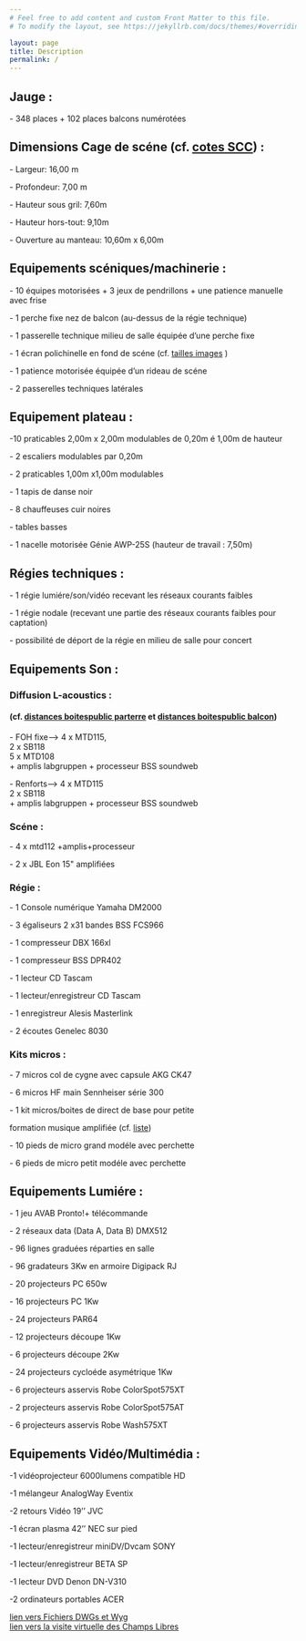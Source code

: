 ```yaml
---
# Feel free to add content and custom Front Matter to this file.
# To modify the layout, see https://jekyllrb.com/docs/themes/#overriding-theme-defaults

layout: page
title: Description
permalink: /
---
```

Jauge :
-------

\- 348 places + 102 places balcons numérotées


Dimensions Cage de scéne (cf. [cotes SCC](fichiers/Cotes%20SCC.PDF)) :
----------------------------------------------------------------------------------------------------------------

\- Largeur: 16,00 m

\- Profondeur: 7,00 m

\- Hauteur sous gril: 7,60m

\- Hauteur hors-tout: 9,10m

\- Ouverture au manteau: 10,60m x 6,00m


Equipements scéniques/machinerie :
-------------------------------------------------------------------------------------------------------------------

\- 10 équipes motorisées + 3 jeux de pendrillons + une patience manuelle avec frise

\- 1 perche fixe nez de balcon (au-dessus de la régie technique)

\- 1 passerelle technique milieu de salle équipée d’une perche fixe

\- 1 écran polichinelle en fond de scéne (cf. [tailles images](fichiers/Taillesimages.pdf) )

\- 1 patience motorisée équipée d’un rideau de scéne

\- 2 passerelles techniques latérales


Equipement plateau :
--------------------

-10 praticables 2,00m x 2,00m modulables de 0,20m é 1,00m de hauteur

\- 2 escaliers modulables par 0,20m

\- 2 praticables 1,00m x1,00m modulables

\- 1 tapis de danse noir

\- 8 chauffeuses cuir noires

\- tables basses

\- 1 nacelle motorisée Génie AWP-25S (hauteur de travail : 7,50m)

Régies techniques :
-------------------

\- 1 régie lumiére/son/vidéo recevant les réseaux courants faibles

\- 1 régie nodale (recevant une partie des réseaux courants faibles pour captation)

\- possibilité de déport de la régie en milieu de salle pour concert

Equipements Son :
-----------------

### Diffusion L-acoustics :

#### (cf. [distances boitespublic parterre](fichiers/distances%20boites%20public.png) et [distances boitespublic balcon](fichiers/distances%20boites%20publicbalc.png))

\- FOH fixe--&gt; 4 x MTD115,   
 2 x SB118  
 5 x MTD108   
\+ amplis labgruppen + processeur BSS soundweb

\- Renforts--&gt; 4 x MTD115  
 2 x SB118   
\+ amplis labgruppen + processeur BSS soundweb

### Scéne :

\- 4 x mtd112 +amplis+processeur

\- 2 x JBL Eon 15" amplifiées

### Régie :

\- 1 Console numérique Yamaha DM2000

\- 3 égaliseurs 2 x31 bandes BSS FCS966

\- 1 compresseur DBX 166xl

\- 1 compresseur BSS DPR402

\- 1 lecteur CD Tascam

\- 1 lecteur/enregistreur CD Tascam

\- 1 enregistreur Alesis Masterlink

\- 2 écoutes Genelec 8030

### Kits micros :

\- 7 micros col de cygne avec capsule AKG CK47

\- 6 micros HF main Sennheiser série 300

\- 1 kit micros/boites de direct de base pour petite

formation musique amplifiée (cf. [liste](fichiers/Parc%20micros.pdf))

\- 10 pieds de micro grand modéle avec perchette

\- 6 pieds de micro petit modéle avec perchette

Equipements Lumiére :
---------------------

\- 1 jeu AVAB Pronto!+ télécommande

\- 2 réseaux data (Data A, Data B) DMX512

\- 96 lignes graduées réparties en salle

\- 96 gradateurs 3Kw en armoire Digipack RJ

\- 20 projecteurs PC 650w

\- 16 projecteurs PC 1Kw

\- 24 projecteurs PAR64

\- 12 projecteurs découpe 1Kw

\- 6 projecteurs découpe 2Kw

\- 24 projecteurs cycloéde asymétrique 1Kw

\- 6 projecteurs asservis Robe ColorSpot575XT

\- 2 projecteurs asservis Robe ColorSpot575AT

\- 6 projecteurs asservis Robe Wash575XT

Equipements Vidéo/Multimédia :
------------------------------

-1 vidéoprojecteur 6000lumens compatible HD

-1 mélangeur AnalogWay Eventix

-2 retours Vidéo 19’’ JVC

-1 écran plasma 42’’ NEC sur pied

-1 lecteur/enregistreur miniDV/Dvcam SONY

-1 lecteur/enregistreur BETA SP

-1 lecteur DVD Denon DN-V310

-2 ordinateurs portables ACER

  
[lien vers Fichiers DWGs et Wyg](./DWGs)  
[lien vers la visite virtuelle des Champs Libres](http://www.leschampslibres.fr/lesChampsLibres)  